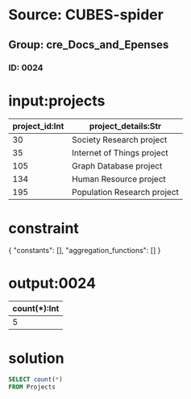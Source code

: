 # Source: CUBES-spider
## Group: cre_Docs_and_Epenses
### ID: 0024

# input:projects

| project_id:Int | project_details:Str |
|---|---|
| 30 | Society Research project |
| 35 | Internet of Things project |
| 105 | Graph Database project |
| 134 | Human Resource project |
| 195 | Population Research project |

# constraint

{
  "constants": [],
  "aggregation_functions": []
}

# output:0024

| count(*):Int |
|---|
| 5 |

# solution

```sql
SELECT count(*)
FROM Projects
```
